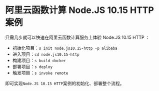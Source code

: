 # 阿里云函数计算 Node.JS 10.15 HTTP 案例

只需几步就可以快速在阿里云函数计算服务上体验 Node.JS 10.15 HTTP ：

- 初始化项目：`s init node.js10.15-http -p alibaba`
- 进入项目：`cd node.js10.15-http`
- 构建项目：`s build docker`
- 部署项目：`s deploy`
- 触发项目：`s invoke remote`

即可实现`Node.JS 10.15 HTTP`案例的初始化、部署整个流程。